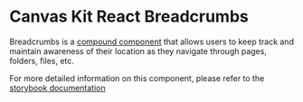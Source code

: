 # Canvas Kit React Breadcrumbs

Breadcrumbs is a [compound component](/docs/guides-compound-components--page) that allows users to
keep track and maintain awareness of their location as they navigate through pages, folders, files,
etc.

For more detailed information on this component, please refer to the
[storybook documentation](https://workday.github.io/canvas-kit/?path=/docs/components-navigation-breadcrumbs-react--basic)
